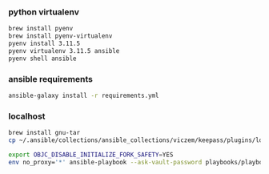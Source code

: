 ### python virtualenv

```bash
brew install pyenv
brew install pyenv-virtualenv
pyenv install 3.11.5
pyenv virtualenv 3.11.5 ansible
pyenv shell ansible
```

### ansible requirements
```bash
ansible-galaxy install -r requirements.yml
```

### localhost
```bash
brew install gnu-tar
cp ~/.ansible/collections/ansible_collections/viczem/keepass/plugins/lookup/keepass.py ~/.ansible/plugins/lookup

```

```bash
export OBJC_DISABLE_INITIALIZE_FORK_SAFETY=YES
env no_proxy='*' ansible-playbook --ask-vault-password playbooks/playbook.yml -i hosts.yml
```